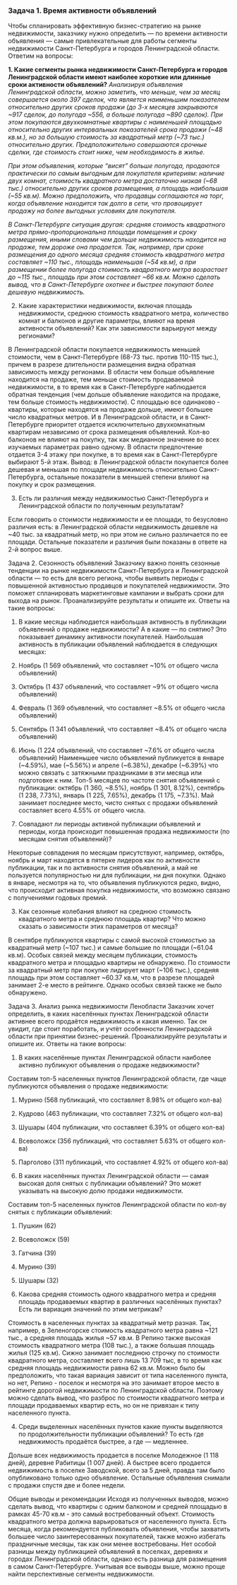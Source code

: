 ### Задача 1. Время активности объявлений
Чтобы спланировать эффективную бизнес-стратегию на рынке недвижимости, заказчику нужно определить — по времени активности объявления — самые привлекательные для работы сегменты недвижимости Санкт-Петербурга и городов Ленинградской области.
Ответим на вопросы: 

**1. Какие сегменты рынка недвижимости Санкт-Петербурга и городов Ленинградской области имеют наиболее короткие или длинные сроки активности объявлений?**
*Анализируя объявления Ленинградской области, можно заметить, что меньше, чем за месяц совершается около 397 сделок, что является наименьшим показателем относительно других сроков продажи (до 3-х месяцев закрываются ~917 сделок, до полугода ~556, а больше полугода ~890 сделок). При этом покупаются двухкомнатные квартиры с наименьшей площадью относительно других интервальных показателей срока продажи (~48 кв.м.), но за большую стоимость за квадратный метр (~73 тыс.) относительно других. Предположительно совершаются срочные сделки, где стоимость стоит ниже, чем необходимость в жилье.*

*При этом объявления, которые “висят” больше полугода, продаются практически по самым выгодным для покупателя критериям: наличие двух комнат, стоимость квадратного метра достаточно низкая (~68 тыс.) относительно других сроков размещения, а площадь наибольшая (~55 кв.м). Можно предположить, что продавцы соглашаются на торг, когда объявление находится так долго в сети, что провоцирует продажу на более выгодных условиях для покупателя.*

*В Санкт-Петербурге ситуация другая: средняя стоимость квадратного метра прямо-пропорциональна площади помещения и сроку размещения, иными словами чем дольше недвижимость находится на продаже, тем дороже она продается. Так, например, при сроке размещения до одного месяца средняя стоимость квадратного метра составляет ~110 тыс., площадь наименьшая (~54 кв.м), а при размещении более полугода стоимость квадратного метра возрастает до ~115 тыс., площадь при этом составляет ~66 кв.м. Можно сделать вывод, что в Санкт-Петербурге охотнее и быстрее покупают более дешевую недвижимость.*

2. Какие характеристики недвижимости, включая площадь недвижимости, среднюю стоимость квадратного метра, количество комнат и балконов и другие параметры, влияют на время активности объявлений? Как эти зависимости варьируют между регионами?

В Ленинградской области покупается недвижимость меньшей стоимости, чем в Санкт-Петербурге (68-73 тыс. против 110-115 тыс.), причем в разрезе длительности размещения видна обратная зависимость между регионами. В области чем больше объявление находится на продаже, тем меньше стоимость продаваемой недвижимости, в то время как в Санкт-Петербурге наблюдается обратная тенденция (чем дольше объявление находится на продаже, тем больше стоимость недвижимости). 
С площадью все одинаково - квартиры, которые находятся на продаже дольше, имеют большее число квадратных метров. 
И в Ленинградской области, и в Санкт-Петербурге приоритет отдается исключительно двухкомнатным квартирам независимо от срока размещения объявлений. 
Кол-во балконов не влияют на покупку, так как медианное значение во всех изучаемых параметрах равно одному. В области предпочтение отдается 3-4 этажу при покупке, в то время как в Санкт-Петербурге выбирают 5-й этаж.
Вывод: в Ленинградской области покупается более дешевая и меньшая по площади недвижимость относительно Санкт-Петербурга, остальные показатели в меньшей степени влияют на покупку и срок размещения. 

3. Есть ли различия между недвижимостью Санкт-Петербурга и Ленинградской области по полученным результатам?

Если говорить о стоимости недвижимости и ее площади, то безусловно различия есть: в Ленинградской области недвижимость дешевле на ~40 тыс. за квадратный метр, но при этом не сильно различается по ее площади. Остальные показатели и различия были показаны в ответе на 2-й вопрос выше. 


Задача 2. Сезонность объявлений
Заказчику важно понять сезонные тенденции на рынке недвижимости Санкт-Петербурга и Ленинградской области — то есть для всего региона, чтобы выявить периоды с повышенной активностью продавцов и покупателей недвижимости. Это поможет спланировать маркетинговые кампании и выбрать сроки для выхода на рынок.
Проанализируйте результаты и опишите их. Ответы на такие вопросы:

1. В какие месяцы наблюдается наибольшая активность в публикации объявлений о продаже недвижимости? А в какие — по снятию? Это показывает динамику активности покупателей.
Наибольшая активность в публикации объявлений наблюдается в следующих месяцах:

1. Ноябрь (1 569 объявлений, что составляет ~10% от общего числа объявлений)
2. Октябрь (1 437 объявлений, что составляет ~9% от общего числа объявлений)
3. Февраль (1 369 объявлений, что составляет ~8.5% от общего числа объявлений)
4. Сентябрь (1 341 объявлений, что составляет ~8.4% от общего числа объявлений)
5. Июнь (1 224 объявлений, что составляет ~7.6% от общего числа объявлений)
Наименьшее число объявлений публикуется в январе (~4.59%), мае (~5.56%) и апреле (~6.38%), декабре (~6.39%) что можно связать с затяжными праздниками в эти месяца или подготовке к ним. 
Топ-5 месяцев по частоте снятия объявлений с публикации: октябрь (1 360, ~8.5%), ноябрь (1 301, 8.12%), сентябрь (1 238, 7.73%), январь (1 225, 7.65%), декабрь (1 175, ~7.3%). Май занимает последнее место, чисто снятых с продажи объявлений составляет всего 4.55% от общего числа. 

2. Совпадают ли периоды активной публикации объявлений и периоды, когда происходит повышенная продажа недвижимости (по месяцам снятия объявлений)?

Некоторые совпадения по месяцам присутствуют, например, октябрь, ноябрь и март находятся в пятерке лидеров как по активности публикации, так и по активности снятия объявлений, а май не пользуется популярностью ни для публикации, ни дня покупки. 
Однако в январе, несмотря на то, что объявления публикуются редко, видно, что происходит активная покупка недвижимости, что возможно связано с получениями годовых премий. 

3. Как сезонные колебания влияют на среднюю стоимость квадратного метра и среднюю площадь квартир? Что можно сказать о зависимости этих параметров от месяца?

В сентябре публикуются квартиры с самой высокой стоимостью за квадратный метр (~107 тыс.) и  самые большие по площади (~61.04 кв.м). Особых связей между месяцем публикации, стоимость квадратного метра и площадью квартиры не обнаружено.
По стоимости за квадратный метр при покупке лидирует март (~106 тыс.), средняя площадь при этом составляет ~60.37 кв.м, что в разрезе площадей занимает 2-е место в рейтинге. Однако особых связей также не было обнаружено.


Задача 3. Анализ рынка недвижимости Ленобласти
Заказчик хочет определить, в каких населённых пунктах Ленинградской области активнее всего продаётся недвижимость и какая именно. Так он увидит, где стоит поработать, и учтёт особенности Ленинградской области при принятии бизнес-решений.
Проанализируйте результаты и опишите их. Ответы на такие вопросы:

1. В каких населённые пунктах Ленинградской области наиболее активно публикуют объявления о продаже недвижимости?

Составим топ-5 населенных пунктов Ленинградской области, где чаще публикуются объявления о продаже недвижимости:
1. Мурино (568 публикаций, что составляет 8.98% от общего кол-ва)
2. Кудрово (463 публикации, что составляет 7.32% от общего кол-ва)
3. Шушары (404 публикации, что составляет 6.39% от общего кол-ва)
4. Всеволожск (356 публикаций, что составляет 5.63% от общего кол-ва)
5. Парголово (311 публикаций, что составляет 4.92% от общего кол-ва)

2. В каких населённых пунктах Ленинградской области — самая высокая доля снятых с публикации объявлений? Это может указывать на высокую долю продажи недвижимости.

Составим топ-5 населенных пунктов Ленинградской области по кол-ву снятых с публикации объявлений:
1. Пушкин (62)
2. Всеволожск (59)
3. Гатчина (39)
4. Мурино (39)
5. Шушары (32)

3. Какова средняя стоимость одного квадратного метра и средняя площадь продаваемых квартир в различных населённых пунктах? Есть ли вариация значений по этим метрикам?

Стоимость в населенных пунктах за квадратный метр разная. Так, например, в Зеленогорске стоимость квадратного метра равна ~121 тыс., а средняя площадь жилья ~57 кв.м. В Репино также высокая стоимость квадратного метра (108 тыс.), а также большая площадь жилья (125 кв.м). Сижно занимает последнюю строчку по стоимости квадратного метра, составляет всего лишь 13 709 тыс, в то время как средняя площадь недвижимости равна 62 кв.м. 
Можно было бы предположить, что такая вариация зависит от типа населенного пункта, но нет, Репино - поселок и несмотря на это занимает второе место в рейтинге дорогой недвижимости по Ленинградской области. 
Поэтому можно сделать вывод, что разброс по стоимости квадратного метра и площади продаваемых квартир есть, но он не привязан к типу населенного пункта.  

4. Среди выделенных населённых пунктов какие пункты выделяются по продолжительности публикации объявлений? То есть где недвижимость продаётся быстрее, а где — медленнее.

Дольше всех недвижимость продается в поселке Молодежное (1 118 дней), деревне Рабитицы (1 007 дней). А быстрее всего продается недвижимость в поселке Заводской, всего за 5 дней, правда там было опубликовано только одно объявление. Остальные объявления снимали с продажи спустя две и более недели. 


Общие выводы и рекомендации
Исходя из полученных выводов, можно сделать вывод, что квартиры с одним балконом и средней площадью в рамках 45-70 кв.м - это самый востребованный объект. Стоимость квадратного метра должна варьироваться от населенного пункта. Есть месяца, когда рекомендуется публиковать объявления, чтобы захватить большее число заинтересованных покупателей, также можно избегать праздничные месяцы, так как они менее востребованы. 
Нет особой разницы между публикацией объявлений в поселках, деревнях и городах Ленинградской области, однако есть разница для размещения в самом Санкт-Петербурге.
Учитывая все выводы выше, можно проще найти перспективные сегменты недвижимости.

